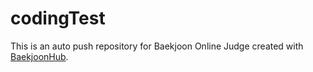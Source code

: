 # codingTest
This is an auto push repository for Baekjoon Online Judge created with [BaekjoonHub](https://github.com/BaekjoonHub/BaekjoonHub).
